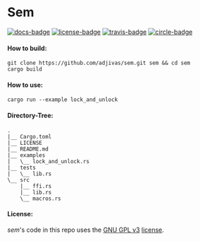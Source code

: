 # Sem

[![docs-badge][]][docs] [![license-badge][]][license] [![travis-badge][]][travis] [![circle-badge][]][circle]

#### How to build:
```shell
git clone https://github.com/adjivas/sem.git sem && cd sem
cargo build
```

#### How to use:
```shell
cargo run --example lock_and_unlock
```

#### Directory-Tree:
```shell
.
|__ Cargo.toml
|__ LICENSE
|__ README.md
|__ examples
|   \__ lock_and_unlock.rs
|__ tests
|   \__ lib.rs
\__ src
    |__ ffi.rs
    |__ lib.rs
    \__ macros.rs
```

#### License:
*sem*'s code in this repo uses the [GNU GPL v3](http://www.gnu.org/licenses/gpl-3.0.html) [license][license].

[docs-badge]: https://img.shields.io/badge/API-docs-blue.svg?style=flat-square
[docs]: http://adjivas.github.io/sem/sem
[license-badge]: http://img.shields.io/badge/license-GPLv3-blue.svg?style=flat-square
[license]: https://github.com/adjivas/sem/blob/master/LICENSE
[travis-badge]: https://travis-ci.org/adjivas/sem.svg?style=flat-square
[travis]: https://travis-ci.org/adjivas/sem
[circle-badge]: https://circleci.com/gh/adjivas/sem/tree/master.svg?style=svg
[circle]: https://circleci.com/gh/adjivas/sem/tree/master
